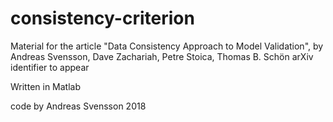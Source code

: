 # consistency-criterion

Material for the article "Data Consistency Approach to Model Validation",
by Andreas Svensson, Dave Zachariah, Petre Stoica, Thomas B. Schön
arXiv identifier to appear

Written in Matlab

code by Andreas Svensson 2018
